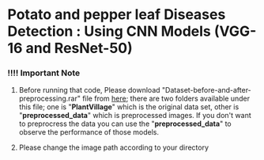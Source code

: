 # Potato and pepper leaf Diseases Detection : Using CNN Models (VGG-16 and ResNet-50)

### !!!! Important Note
1. Before running that code, Please download "Dataset-before-and-after-preprocessing.rar" file from [here](https://drive.google.com/file/d/1ag6X-7VO1JUkLGywe7RSvcElRFSJbbqg/view?usp=drive_link); there are two folders  available under this file; one is "**PlantVillage**" which is the original data set, other is "**preprocessed_data**"  which is preprocessed images. If you don't want to preprocress the data you can use the "**preprocessed_data**" to observe the performance of those models. 

2. Please change the image path according to your directory 
